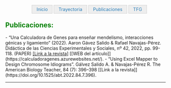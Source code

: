 <html>
<head>
   
<style type="text/css">
#navegador ul{
   list-style-type: none;
   text-align: center;
}
#navegador li{
   display: inline;
   text-align: left;
   margin: 0 0px 0 0;
}
#navegador li a {
   padding: 4px 14px 4px 14px;
   color: #267CB9;
   background-color: #eeeeee;
   border: 1px solid #ccc;
   text-decoration: none;
}
#navegador li a:hover{
   background-color: #333333;
   color: #ffffff;
}
   </style>
</head>

<body>


<div id="navegador">
<ul>
<li><a href="http://ags.aarongs.org/">Inicio</a></li>
<li><a href="https://AaronGS1999.github.io/aarongs.github.io/Trayectoria.html">Trayectoria</a></li>
<li><a href="https://AaronGS1999.github.io/aarongs.github.io/Publicaciones.html">Publicaciones</a></li>
<li><a href="https://AaronGS1999.github.io/aarongs.github.io/TFG.html">TFG</a></li>
</ul>
</div>

</body>
</html>

  
<H2><span style="color:green">Publicaciones:</span></H2>
- “Una Calculadora de Genes para enseñar mendelismo, interacciones génicas y ligamiento” (2022). Aaron Gávez Salido & Rafael Navajas-Pérez. Didáctica de las Ciencias Experimentales y Sociales, nº 42, 2022, pp. 99-118. (PAPER) <a href="https://ojs.uv.es/index.php/dces/article/view/21008" target="_blank">[Link a la revista]</a> [[WEB del artículo]](https://calculadoragenes.azurewebsites.net/).
- “Using Excel Mapper to Design Chromosome Idiograms”. Gálvez Salido A. & Navajas-Pérez R. The American Biology Teacher, 84 (7): 396–398 [[Link a la revista]](https://doi.org/10.1525/abt.2022.84.7.396).

---

